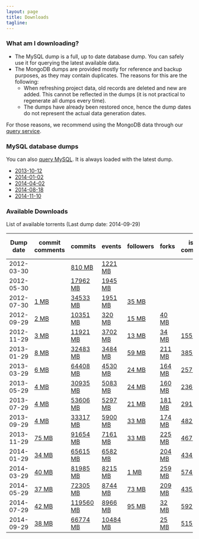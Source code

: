 ```yaml
---
layout: page
title: Downloads 
tagline: 
---
```


### What am I downloading?

* The MySQL dump is a full, up to date database dump. You can safely use it for querying the latest available data.
* The MongoDB dumps are provided mostly for reference and backup purposes, as they may contain duplicates. The reasons for this are the following:
  * When refreshing project data, old records are deleted and new are added. This cannot be reflected in the dumps (it is not practical to regenerate all dumps every time).
  * The dumps have already been restored once, hence the dump dates do not
represent the actual data generation dates.

For those reasons, we recommend using the MongoDB data through our [query
service](http://ghtorrent.org/raw.html). 

### MySQL database dumps 

You can also [query MySQL](/dblite). It is always loaded with the latest
dump.

* [2013-10-12](/downloads/mysql-2013-10-12.sql.gz)
* [2014-01-02](/downloads/mysql-2014-01-02.sql.gz)
* [2014-04-02](/downloads/mysql-2014-04-02.sql.gz)
* [2014-08-18](/downloads/mysql-2014-08-18.sql.gz)
* [2014-11-10](/downloads/mysql-2014-11-10.sql.gz)

### Available Downloads
List of available torrents (Last dump date: 2014-09-29)
<table class="table table-hover table-condensed">
<thead>
<tr>
<th>Dump date</th>
<th>commit comments</th>
<th>commits</th>
<th>events</th>
<th>followers</th>
<th>forks</th>
<th>issue comments</th>
<th>issue events</th>
<th>issues</th>
<th>org members</th>
<th>pull request comments</th>
<th>pull requests</th>
<th>repo collaborators</th>
<th>repo labels</th>
<th>repos</th>
<th>users</th>
<th>watchers</th>
</tr>
</thead>
<tbody>
<tr>
<td>2012-03-30</td>
<td>
</td>
<td>
<a href="http://ghtorrent.org/downloads/commits-dump.2012-03-30.tar.gz">810 MB</a>
</td>
<td>
<a href="http://ghtorrent.org/downloads/events-dump.2012-03-30.tar.gz">1221 MB</a>
</td>
<td>
</td>
<td>
</td>
<td>
</td>
<td>
</td>
<td>
</td>
<td>
</td>
<td>
</td>
<td>
</td>
<td>
</td>
<td>
</td>
<td>
</td>
<td>
</td>
<td>
</td>
</tr>
<tr>
<td>2012-05-30</td>
<td>
</td>
<td>
<a href="http://ghtorrent.org/downloads/commits-dump.2012-05-30.tar.gz">17962 MB</a>
</td>
<td>
<a href="http://ghtorrent.org/downloads/events-dump.2012-05-30.tar.gz">1945 MB</a>
</td>
<td>
</td>
<td>
</td>
<td>
</td>
<td>
</td>
<td>
</td>
<td>
</td>
<td>
</td>
<td>
</td>
<td>
</td>
<td>
</td>
<td>
</td>
<td>
</td>
<td>
</td>
</tr>
<tr>
<td>2012-07-30</td>
<td>
<a href="http://ghtorrent.org/downloads/commit_comments-dump.2012-07-30.tar.gz">1 MB</a>
</td>
<td>
<a href="http://ghtorrent.org/downloads/commits-dump.2012-07-30.tar.gz">34533 MB</a>
</td>
<td>
<a href="http://ghtorrent.org/downloads/events-dump.2012-07-30.tar.gz">1951 MB</a>
</td>
<td>
<a href="http://ghtorrent.org/downloads/followers-dump.2012-07-30.tar.gz">35 MB</a>
</td>
<td>
</td>
<td>
</td>
<td>
</td>
<td>
</td>
<td>
</td>
<td>
</td>
<td>
</td>
<td>
</td>
<td>
</td>
<td>
<a href="http://ghtorrent.org/downloads/repos-dump.2012-07-30.tar.gz">18 MB</a>
</td>
<td>
<a href="http://ghtorrent.org/downloads/users-dump.2012-07-30.tar.gz">29 MB</a>
</td>
<td>
</td>
</tr>
<tr>
<td>2012-09-29</td>
<td>
<a href="http://ghtorrent.org/downloads/commit_comments-dump.2012-09-29.tar.gz">2 MB</a>
</td>
<td>
<a href="http://ghtorrent.org/downloads/commits-dump.2012-09-29.tar.gz">10351 MB</a>
</td>
<td>
<a href="http://ghtorrent.org/downloads/events-dump.2012-09-29.tar.gz">320 MB</a>
</td>
<td>
<a href="http://ghtorrent.org/downloads/followers-dump.2012-09-29.tar.gz">15 MB</a>
</td>
<td>
<a href="http://ghtorrent.org/downloads/forks-dump.2012-09-29.tar.gz">40 MB</a>
</td>
<td>
</td>
<td>
</td>
<td>
</td>
<td>
<a href="http://ghtorrent.org/downloads/org_members-dump.2012-09-29.tar.gz">1 MB</a>
</td>
<td>
</td>
<td>
<a href="http://ghtorrent.org/downloads/pull_requests-dump.2012-09-29.tar.gz">8 MB</a>
</td>
<td>
<a href="http://ghtorrent.org/downloads/repo_collaborators-dump.2012-09-29.tar.gz">11 MB</a>
</td>
<td>
</td>
<td>
<a href="http://ghtorrent.org/downloads/repos-dump.2012-09-29.tar.gz">34 MB</a>
</td>
<td>
<a href="http://ghtorrent.org/downloads/users-dump.2012-09-29.tar.gz">16 MB</a>
</td>
<td>
<a href="http://ghtorrent.org/downloads/watchers-dump.2012-09-29.tar.gz">194 MB</a>
</td>
</tr>
<tr>
<td>2012-11-29</td>
<td>
<a href="http://ghtorrent.org/downloads/commit_comments-dump.2012-11-29.tar.gz">3 MB</a>
</td>
<td>
<a href="http://ghtorrent.org/downloads/commits-dump.2012-11-29.tar.gz">11921 MB</a>
</td>
<td>
<a href="http://ghtorrent.org/downloads/events-dump.2012-11-29.tar.gz">3702 MB</a>
</td>
<td>
<a href="http://ghtorrent.org/downloads/followers-dump.2012-11-29.tar.gz">13 MB</a>
</td>
<td>
<a href="http://ghtorrent.org/downloads/forks-dump.2012-11-29.tar.gz">34 MB</a>
</td>
<td>
<a href="http://ghtorrent.org/downloads/issue_comments-dump.2012-11-29.tar.gz">155 MB</a>
</td>
<td>
<a href="http://ghtorrent.org/downloads/issue_events-dump.2012-11-29.tar.gz">84 MB</a>
</td>
<td>
<a href="http://ghtorrent.org/downloads/issues-dump.2012-11-29.tar.gz">331 MB</a>
</td>
<td>
</td>
<td>
</td>
<td>
<a href="http://ghtorrent.org/downloads/pull_requests-dump.2012-11-29.tar.gz">8 MB</a>
</td>
<td>
<a href="http://ghtorrent.org/downloads/repo_collaborators-dump.2012-11-29.tar.gz">14 MB</a>
</td>
<td>
</td>
<td>
<a href="http://ghtorrent.org/downloads/repos-dump.2012-11-29.tar.gz">60 MB</a>
</td>
<td>
<a href="http://ghtorrent.org/downloads/users-dump.2012-11-29.tar.gz">7 MB</a>
</td>
<td>
<a href="http://ghtorrent.org/downloads/watchers-dump.2012-11-29.tar.gz">132 MB</a>
</td>
</tr>
<tr>
<td>2013-01-29</td>
<td>
<a href="http://ghtorrent.org/downloads/commit_comments-dump.2013-01-29.tar.gz">8 MB</a>
</td>
<td>
<a href="http://ghtorrent.org/downloads/commits-dump.2013-01-29.tar.gz">32483 MB</a>
</td>
<td>
<a href="http://ghtorrent.org/downloads/events-dump.2013-01-29.tar.gz">3484 MB</a>
</td>
<td>
<a href="http://ghtorrent.org/downloads/followers-dump.2013-01-29.tar.gz">59 MB</a>
</td>
<td>
<a href="http://ghtorrent.org/downloads/forks-dump.2013-01-29.tar.gz">211 MB</a>
</td>
<td>
<a href="http://ghtorrent.org/downloads/issue_comments-dump.2013-01-29.tar.gz">385 MB</a>
</td>
<td>
<a href="http://ghtorrent.org/downloads/issue_events-dump.2013-01-29.tar.gz">172 MB</a>
</td>
<td>
<a href="http://ghtorrent.org/downloads/issues-dump.2013-01-29.tar.gz">328 MB</a>
</td>
<td>
</td>
<td>
</td>
<td>
<a href="http://ghtorrent.org/downloads/pull_requests-dump.2013-01-29.tar.gz">49 MB</a>
</td>
<td>
<a href="http://ghtorrent.org/downloads/repo_collaborators-dump.2013-01-29.tar.gz">70 MB</a>
</td>
<td>
</td>
<td>
<a href="http://ghtorrent.org/downloads/repos-dump.2013-01-29.tar.gz">617 MB</a>
</td>
<td>
<a href="http://ghtorrent.org/downloads/users-dump.2013-01-29.tar.gz">40 MB</a>
</td>
<td>
<a href="http://ghtorrent.org/downloads/watchers-dump.2013-01-29.tar.gz">256 MB</a>
</td>
</tr>
<tr>
<td>2013-03-29</td>
<td>
<a href="http://ghtorrent.org/downloads/commit_comments-dump.2013-03-29.tar.gz">6 MB</a>
</td>
<td>
<a href="http://ghtorrent.org/downloads/commits-dump.2013-03-29.tar.gz">64408 MB</a>
</td>
<td>
<a href="http://ghtorrent.org/downloads/events-dump.2013-03-29.tar.gz">4530 MB</a>
</td>
<td>
<a href="http://ghtorrent.org/downloads/followers-dump.2013-03-29.tar.gz">24 MB</a>
</td>
<td>
<a href="http://ghtorrent.org/downloads/forks-dump.2013-03-29.tar.gz">164 MB</a>
</td>
<td>
<a href="http://ghtorrent.org/downloads/issue_comments-dump.2013-03-29.tar.gz">257 MB</a>
</td>
<td>
<a href="http://ghtorrent.org/downloads/issue_events-dump.2013-03-29.tar.gz">54 MB</a>
</td>
<td>
<a href="http://ghtorrent.org/downloads/issues-dump.2013-03-29.tar.gz">219 MB</a>
</td>
<td>
</td>
<td>
<a href="http://ghtorrent.org/downloads/pull_request_comments-dump.2013-03-29.tar.gz">22 MB</a>
</td>
<td>
<a href="http://ghtorrent.org/downloads/pull_requests-dump.2013-03-29.tar.gz">458 MB</a>
</td>
<td>
<a href="http://ghtorrent.org/downloads/repo_collaborators-dump.2013-03-29.tar.gz">12 MB</a>
</td>
<td>
</td>
<td>
<a href="http://ghtorrent.org/downloads/repos-dump.2013-03-29.tar.gz">1254 MB</a>
</td>
<td>
<a href="http://ghtorrent.org/downloads/users-dump.2013-03-29.tar.gz">32 MB</a>
</td>
<td>
<a href="http://ghtorrent.org/downloads/watchers-dump.2013-03-29.tar.gz">74 MB</a>
</td>
</tr>
<tr>
<td>2013-05-29</td>
<td>
<a href="http://ghtorrent.org/downloads/commit_comments-dump.2013-05-29.tar.gz">4 MB</a>
</td>
<td>
<a href="http://ghtorrent.org/downloads/commits-dump.2013-05-29.tar.gz">30935 MB</a>
</td>
<td>
<a href="http://ghtorrent.org/downloads/events-dump.2013-05-29.tar.gz">5083 MB</a>
</td>
<td>
<a href="http://ghtorrent.org/downloads/followers-dump.2013-05-29.tar.gz">24 MB</a>
</td>
<td>
<a href="http://ghtorrent.org/downloads/forks-dump.2013-05-29.tar.gz">160 MB</a>
</td>
<td>
<a href="http://ghtorrent.org/downloads/issue_comments-dump.2013-05-29.tar.gz">236 MB</a>
</td>
<td>
<a href="http://ghtorrent.org/downloads/issue_events-dump.2013-05-29.tar.gz">57 MB</a>
</td>
<td>
<a href="http://ghtorrent.org/downloads/issues-dump.2013-05-29.tar.gz">221 MB</a>
</td>
<td>
</td>
<td>
<a href="http://ghtorrent.org/downloads/pull_request_comments-dump.2013-05-29.tar.gz">6 MB</a>
</td>
<td>
<a href="http://ghtorrent.org/downloads/pull_requests-dump.2013-05-29.tar.gz">189 MB</a>
</td>
<td>
<a href="http://ghtorrent.org/downloads/repo_collaborators-dump.2013-05-29.tar.gz">12 MB</a>
</td>
<td>
</td>
<td>
<a href="http://ghtorrent.org/downloads/repos-dump.2013-05-29.tar.gz">492 MB</a>
</td>
<td>
<a href="http://ghtorrent.org/downloads/users-dump.2013-05-29.tar.gz">26 MB</a>
</td>
<td>
<a href="http://ghtorrent.org/downloads/watchers-dump.2013-05-29.tar.gz">68 MB</a>
</td>
</tr>
<tr>
<td>2013-07-29</td>
<td>
<a href="http://ghtorrent.org/downloads/commit_comments-dump.2013-07-29.tar.gz">4 MB</a>
</td>
<td>
<a href="http://ghtorrent.org/downloads/commits-dump.2013-07-29.tar.gz">53606 MB</a>
</td>
<td>
<a href="http://ghtorrent.org/downloads/events-dump.2013-07-29.tar.gz">5297 MB</a>
</td>
<td>
<a href="http://ghtorrent.org/downloads/followers-dump.2013-07-29.tar.gz">21 MB</a>
</td>
<td>
<a href="http://ghtorrent.org/downloads/forks-dump.2013-07-29.tar.gz">181 MB</a>
</td>
<td>
<a href="http://ghtorrent.org/downloads/issue_comments-dump.2013-07-29.tar.gz">291 MB</a>
</td>
<td>
<a href="http://ghtorrent.org/downloads/issue_events-dump.2013-07-29.tar.gz">60 MB</a>
</td>
<td>
<a href="http://ghtorrent.org/downloads/issues-dump.2013-07-29.tar.gz">233 MB</a>
</td>
<td>
</td>
<td>
<a href="http://ghtorrent.org/downloads/pull_request_comments-dump.2013-07-29.tar.gz">238 MB</a>
</td>
<td>
<a href="http://ghtorrent.org/downloads/pull_requests-dump.2013-07-29.tar.gz">245 MB</a>
</td>
<td>
<a href="http://ghtorrent.org/downloads/repo_collaborators-dump.2013-07-29.tar.gz">9 MB</a>
</td>
<td>
<a href="http://ghtorrent.org/downloads/repo_labels-dump.2013-07-29.tar.gz">7 MB</a>
</td>
<td>
<a href="http://ghtorrent.org/downloads/repos-dump.2013-07-29.tar.gz">586 MB</a>
</td>
<td>
<a href="http://ghtorrent.org/downloads/users-dump.2013-07-29.tar.gz">29 MB</a>
</td>
<td>
<a href="http://ghtorrent.org/downloads/watchers-dump.2013-07-29.tar.gz">75 MB</a>
</td>
</tr>
<tr>
<td>2013-09-29</td>
<td>
<a href="http://ghtorrent.org/downloads/commit_comments-dump.2013-09-29.tar.gz">4 MB</a>
</td>
<td>
<a href="http://ghtorrent.org/downloads/commits-dump.2013-09-29.tar.gz">33317 MB</a>
</td>
<td>
<a href="http://ghtorrent.org/downloads/events-dump.2013-09-29.tar.gz">5900 MB</a>
</td>
<td>
<a href="http://ghtorrent.org/downloads/followers-dump.2013-09-29.tar.gz">33 MB</a>
</td>
<td>
<a href="http://ghtorrent.org/downloads/forks-dump.2013-09-29.tar.gz">174 MB</a>
</td>
<td>
<a href="http://ghtorrent.org/downloads/issue_comments-dump.2013-09-29.tar.gz">482 MB</a>
</td>
<td>
<a href="http://ghtorrent.org/downloads/issue_events-dump.2013-09-29.tar.gz">67 MB</a>
</td>
<td>
<a href="http://ghtorrent.org/downloads/issues-dump.2013-09-29.tar.gz">246 MB</a>
</td>
<td>
</td>
<td>
<a href="http://ghtorrent.org/downloads/pull_request_comments-dump.2013-09-29.tar.gz">84 MB</a>
</td>
<td>
<a href="http://ghtorrent.org/downloads/pull_requests-dump.2013-09-29.tar.gz">880 MB</a>
</td>
<td>
<a href="http://ghtorrent.org/downloads/repo_collaborators-dump.2013-09-29.tar.gz">11 MB</a>
</td>
<td>
<a href="http://ghtorrent.org/downloads/repo_labels-dump.2013-09-29.tar.gz">1 MB</a>
</td>
<td>
<a href="http://ghtorrent.org/downloads/repos-dump.2013-09-29.tar.gz">530 MB</a>
</td>
<td>
<a href="http://ghtorrent.org/downloads/users-dump.2013-09-29.tar.gz">26 MB</a>
</td>
<td>
<a href="http://ghtorrent.org/downloads/watchers-dump.2013-09-29.tar.gz">67 MB</a>
</td>
</tr>
<tr>
<td>2013-11-29</td>
<td>
<a href="http://ghtorrent.org/downloads/commit_comments-dump.2013-11-29.tar.gz">75 MB</a>
</td>
<td>
<a href="http://ghtorrent.org/downloads/commits-dump.2013-11-29.tar.gz">91654 MB</a>
</td>
<td>
<a href="http://ghtorrent.org/downloads/events-dump.2013-11-29.tar.gz">7161 MB</a>
</td>
<td>
<a href="http://ghtorrent.org/downloads/followers-dump.2013-11-29.tar.gz">33 MB</a>
</td>
<td>
<a href="http://ghtorrent.org/downloads/forks-dump.2013-11-29.tar.gz">225 MB</a>
</td>
<td>
<a href="http://ghtorrent.org/downloads/issue_comments-dump.2013-11-29.tar.gz">467 MB</a>
</td>
<td>
<a href="http://ghtorrent.org/downloads/issue_events-dump.2013-11-29.tar.gz">91 MB</a>
</td>
<td>
<a href="http://ghtorrent.org/downloads/issues-dump.2013-11-29.tar.gz">368 MB</a>
</td>
<td>
</td>
<td>
<a href="http://ghtorrent.org/downloads/pull_request_comments-dump.2013-11-29.tar.gz">107 MB</a>
</td>
<td>
<a href="http://ghtorrent.org/downloads/pull_requests-dump.2013-11-29.tar.gz">49 MB</a>
</td>
<td>
<a href="http://ghtorrent.org/downloads/repo_collaborators-dump.2013-11-29.tar.gz">20 MB</a>
</td>
<td>
<a href="http://ghtorrent.org/downloads/repo_labels-dump.2013-11-29.tar.gz">2 MB</a>
</td>
<td>
<a href="http://ghtorrent.org/downloads/repos-dump.2013-11-29.tar.gz">847 MB</a>
</td>
<td>
<a href="http://ghtorrent.org/downloads/users-dump.2013-11-29.tar.gz">43 MB</a>
</td>
<td>
<a href="http://ghtorrent.org/downloads/watchers-dump.2013-11-29.tar.gz">110 MB</a>
</td>
</tr>
<tr>
<td>2014-01-29</td>
<td>
<a href="http://ghtorrent.org/downloads/commit_comments-dump.2014-01-29.tar.gz">34 MB</a>
</td>
<td>
<a href="http://ghtorrent.org/downloads/commits-dump.2014-01-29.tar.gz">65615 MB</a>
</td>
<td>
<a href="http://ghtorrent.org/downloads/events-dump.2014-01-29.tar.gz">6582 MB</a>
</td>
<td>
</td>
<td>
<a href="http://ghtorrent.org/downloads/forks-dump.2014-01-29.tar.gz">204 MB</a>
</td>
<td>
<a href="http://ghtorrent.org/downloads/issue_comments-dump.2014-01-29.tar.gz">434 MB</a>
</td>
<td>
<a href="http://ghtorrent.org/downloads/issue_events-dump.2014-01-29.tar.gz">103 MB</a>
</td>
<td>
<a href="http://ghtorrent.org/downloads/issues-dump.2014-01-29.tar.gz">376 MB</a>
</td>
<td>
</td>
<td>
<a href="http://ghtorrent.org/downloads/pull_request_comments-dump.2014-01-29.tar.gz">101 MB</a>
</td>
<td>
<a href="http://ghtorrent.org/downloads/pull_requests-dump.2014-01-29.tar.gz">49 MB</a>
</td>
<td>
<a href="http://ghtorrent.org/downloads/repo_collaborators-dump.2014-01-29.tar.gz">16 MB</a>
</td>
<td>
<a href="http://ghtorrent.org/downloads/repo_labels-dump.2014-01-29.tar.gz">2 MB</a>
</td>
<td>
<a href="http://ghtorrent.org/downloads/repos-dump.2014-01-29.tar.gz">749 MB</a>
</td>
<td>
<a href="http://ghtorrent.org/downloads/users-dump.2014-01-29.tar.gz">32 MB</a>
</td>
<td>
<a href="http://ghtorrent.org/downloads/watchers-dump.2014-01-29.tar.gz">129 MB</a>
</td>
</tr>
<tr>
<td>2014-03-29</td>
<td>
<a href="http://ghtorrent.org/downloads/commit_comments-dump.2014-03-29.tar.gz">40 MB</a>
</td>
<td>
<a href="http://ghtorrent.org/downloads/commits-dump.2014-03-29.tar.gz">81985 MB</a>
</td>
<td>
<a href="http://ghtorrent.org/downloads/events-dump.2014-03-29.tar.gz">8215 MB</a>
</td>
<td>
<a href="http://ghtorrent.org/downloads/followers-dump.2014-03-29.tar.gz">1 MB</a>
</td>
<td>
<a href="http://ghtorrent.org/downloads/forks-dump.2014-03-29.tar.gz">259 MB</a>
</td>
<td>
<a href="http://ghtorrent.org/downloads/issue_comments-dump.2014-03-29.tar.gz">574 MB</a>
</td>
<td>
<a href="http://ghtorrent.org/downloads/issue_events-dump.2014-03-29.tar.gz">113 MB</a>
</td>
<td>
<a href="http://ghtorrent.org/downloads/issues-dump.2014-03-29.tar.gz">372 MB</a>
</td>
<td>
</td>
<td>
<a href="http://ghtorrent.org/downloads/pull_request_comments-dump.2014-03-29.tar.gz">170 MB</a>
</td>
<td>
<a href="http://ghtorrent.org/downloads/pull_requests-dump.2014-03-29.tar.gz">4180 MB</a>
</td>
<td>
<a href="http://ghtorrent.org/downloads/repo_collaborators-dump.2014-03-29.tar.gz">22 MB</a>
</td>
<td>
<a href="http://ghtorrent.org/downloads/repo_labels-dump.2014-03-29.tar.gz">2 MB</a>
</td>
<td>
<a href="http://ghtorrent.org/downloads/repos-dump.2014-03-29.tar.gz">918 MB</a>
</td>
<td>
<a href="http://ghtorrent.org/downloads/users-dump.2014-03-29.tar.gz">40 MB</a>
</td>
<td>
<a href="http://ghtorrent.org/downloads/watchers-dump.2014-03-29.tar.gz">185 MB</a>
</td>
</tr>
<tr>
<td>2014-05-29</td>
<td>
<a href="http://ghtorrent.org/downloads/commit_comments-dump.2014-05-29.tar.gz">37 MB</a>
</td>
<td>
<a href="http://ghtorrent.org/downloads/commits-dump.2014-05-29.tar.gz">72305 MB</a>
</td>
<td>
<a href="http://ghtorrent.org/downloads/events-dump.2014-05-29.tar.gz">8744 MB</a>
</td>
<td>
<a href="http://ghtorrent.org/downloads/followers-dump.2014-05-29.tar.gz">73 MB</a>
</td>
<td>
<a href="http://ghtorrent.org/downloads/forks-dump.2014-05-29.tar.gz">209 MB</a>
</td>
<td>
<a href="http://ghtorrent.org/downloads/issue_comments-dump.2014-05-29.tar.gz">435 MB</a>
</td>
<td>
<a href="http://ghtorrent.org/downloads/issue_events-dump.2014-05-29.tar.gz">83 MB</a>
</td>
<td>
<a href="http://ghtorrent.org/downloads/issues-dump.2014-05-29.tar.gz">433 MB</a>
</td>
<td>
</td>
<td>
<a href="http://ghtorrent.org/downloads/pull_request_comments-dump.2014-05-29.tar.gz">167 MB</a>
</td>
<td>
<a href="http://ghtorrent.org/downloads/pull_requests-dump.2014-05-29.tar.gz">533 MB</a>
</td>
<td>
<a href="http://ghtorrent.org/downloads/repo_collaborators-dump.2014-05-29.tar.gz">43 MB</a>
</td>
<td>
<a href="http://ghtorrent.org/downloads/repo_labels-dump.2014-05-29.tar.gz">24 MB</a>
</td>
<td>
<a href="http://ghtorrent.org/downloads/repos-dump.2014-05-29.tar.gz">647 MB</a>
</td>
<td>
<a href="http://ghtorrent.org/downloads/users-dump.2014-05-29.tar.gz">34 MB</a>
</td>
<td>
<a href="http://ghtorrent.org/downloads/watchers-dump.2014-05-29.tar.gz">710 MB</a>
</td>
</tr>
<tr>
<td>2014-07-29</td>
<td>
<a href="http://ghtorrent.org/downloads/commit_comments-dump.2014-07-29.tar.gz">42 MB</a>
</td>
<td>
<a href="http://ghtorrent.org/downloads/commits-dump.2014-07-29.tar.gz">119560 MB</a>
</td>
<td>
<a href="http://ghtorrent.org/downloads/events-dump.2014-07-29.tar.gz">8966 MB</a>
</td>
<td>
<a href="http://ghtorrent.org/downloads/followers-dump.2014-07-29.tar.gz">95 MB</a>
</td>
<td>
<a href="http://ghtorrent.org/downloads/forks-dump.2014-07-29.tar.gz">32 MB</a>
</td>
<td>
<a href="http://ghtorrent.org/downloads/issue_comments-dump.2014-07-29.tar.gz">592 MB</a>
</td>
<td>
<a href="http://ghtorrent.org/downloads/issue_events-dump.2014-07-29.tar.gz">106 MB</a>
</td>
<td>
<a href="http://ghtorrent.org/downloads/issues-dump.2014-07-29.tar.gz">373 MB</a>
</td>
<td>
<a href="http://ghtorrent.org/downloads/org_members-dump.2014-07-29.tar.gz">16 MB</a>
</td>
<td>
<a href="http://ghtorrent.org/downloads/pull_request_comments-dump.2014-07-29.tar.gz">187 MB</a>
</td>
<td>
<a href="http://ghtorrent.org/downloads/pull_requests-dump.2014-07-29.tar.gz">640 MB</a>
</td>
<td>
<a href="http://ghtorrent.org/downloads/repo_collaborators-dump.2014-07-29.tar.gz">132 MB</a>
</td>
<td>
<a href="http://ghtorrent.org/downloads/repo_labels-dump.2014-07-29.tar.gz">92 MB</a>
</td>
<td>
<a href="http://ghtorrent.org/downloads/repos-dump.2014-07-29.tar.gz">539 MB</a>
</td>
<td>
<a href="http://ghtorrent.org/downloads/users-dump.2014-07-29.tar.gz">44 MB</a>
</td>
<td>
<a href="http://ghtorrent.org/downloads/watchers-dump.2014-07-29.tar.gz">267 MB</a>
</td>
</tr>
<tr>
<td>2014-09-29</td>
<td>
<a href="http://ghtorrent.org/downloads/commit_comments-dump.2014-09-29.tar.gz">38 MB</a>
</td>
<td>
<a href="http://ghtorrent.org/downloads/commits-dump.2014-09-29.tar.gz">66774 MB</a>
</td>
<td>
<a href="http://ghtorrent.org/downloads/events-dump.2014-09-29.tar.gz">10484 MB</a>
</td>
<td>
</td>
<td>
<a href="http://ghtorrent.org/downloads/forks-dump.2014-09-29.tar.gz">25 MB</a>
</td>
<td>
<a href="http://ghtorrent.org/downloads/issue_comments-dump.2014-09-29.tar.gz">515 MB</a>
</td>
<td>
<a href="http://ghtorrent.org/downloads/issue_events-dump.2014-09-29.tar.gz">142 MB</a>
</td>
<td>
<a href="http://ghtorrent.org/downloads/issues-dump.2014-09-29.tar.gz">356 MB</a>
</td>
<td>
</td>
<td>
<a href="http://ghtorrent.org/downloads/pull_request_comments-dump.2014-09-29.tar.gz">220 MB</a>
</td>
<td>
<a href="http://ghtorrent.org/downloads/pull_requests-dump.2014-09-29.tar.gz">531 MB</a>
</td>
<td>
<a href="http://ghtorrent.org/downloads/repo_collaborators-dump.2014-09-29.tar.gz">85 MB</a>
</td>
<td>
<a href="http://ghtorrent.org/downloads/repo_labels-dump.2014-09-29.tar.gz">59 MB</a>
</td>
<td>
<a href="http://ghtorrent.org/downloads/repos-dump.2014-09-29.tar.gz">345 MB</a>
</td>
<td>
<a href="http://ghtorrent.org/downloads/users-dump.2014-09-29.tar.gz">25 MB</a>
</td>
<td>
<a href="http://ghtorrent.org/downloads/watchers-dump.2014-09-29.tar.gz">220 MB</a>
</td>
</tr>
</tbody>
</table>
